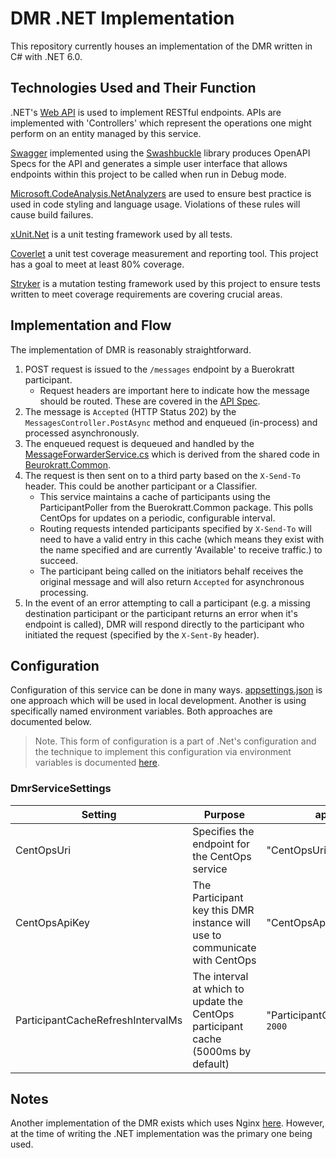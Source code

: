 # DMR .NET Implementation

This repository currently houses an implementation of the DMR written in C# with .NET 6.0.

## Technologies Used and Their Function

.NET's [Web API](https://docs.microsoft.com/en-us/aspnet/core/web-api/?view=aspnetcore-6.0) is used to implement RESTful endpoints.
APIs are implemented with 'Controllers' which represent the operations one might perform on an entity managed by this service.

[Swagger](https://swagger.io/) implemented using the [Swashbuckle](https://github.com/domaindrivendev/Swashbuckle.AspNetCore) library produces OpenAPI Specs for the API and generates a simple user interface that allows endpoints within this project to be called when run in Debug mode.

[Microsoft.CodeAnalysis.NetAnalyzers](https://github.com/dotnet/roslyn-analyzers) are used to ensure best practice is used in code styling and language usage.  Violations of these rules will cause build failures.

[xUnit.Net](https://github.com/xunit/xunit) is a unit testing framework used by all tests.

[Coverlet](https://github.com/coverlet-coverage/coverlet) a unit test coverage measurement and reporting tool.  This project has a goal to meet at least 80% coverage.

[Stryker](https://stryker-mutator.io/) is a mutation testing framework used by this project to ensure tests written to meet coverage requirements are covering crucial areas.

## Implementation and Flow

The implementation of DMR is reasonably straightforward.

1. POST request is issued to the `/messages` endpoint by a Buerokratt participant.
    - Request headers are important here to indicate how the message should be routed.  These are covered in the [API Spec](./api-spec.yml).
2. The message is `Accepted` (HTTP Status 202) by the `MessagesController.PostAsync` method and enqueued (in-process) and processed asynchronously.
3. The enqueued request is dequeued and handled by the [MessageForwarderService.cs](../../src/Dmr.Api/Services/MessageForwarder/MessageForwarderService.cs) which is derived from the shared code in [Beurokratt.Common](https://github.com/buerokratt/Request-Processor).
4. The request is then sent on to a third party based on the `X-Send-To` header.  This could be another participant or a Classifier.
   - This service maintains a cache of participants using the ParticipantPoller from the Buerokratt.Common package.  This polls CentOps for updates on a periodic, configurable interval.  
   - Routing requests intended participants specified by `X-Send-To` will need to have a valid entry in this cache (which means they exist with the name specified and are currently 'Available' to receive traffic.) to succeed.
   - The participant being called on the initiators behalf receives the original message and will also return `Accepted` for asynchronous processing.
5. In the event of an error attempting to call a participant (e.g. a missing destination participant or the participant returns an error when it's endpoint is called), DMR will respond directly to the participant who initiated the request (specified by the `X-Sent-By` header).

## Configuration

Configuration of this service can be done in many ways.  [appsettings.json](../../src/CentOps.Api/appsettings.json) is one approach which will be used in local development.  Another is using specifically named environment variables.  Both approaches are documented below.

> Note. This form of configuration is a part of .Net's configuration and the technique to implement this configuration via environment variables is documented [here](https://docs.microsoft.com/en-us/aspnet/core/fundamentals/configuration/?view=aspnetcore-6.0#naming-of-environment-variables).

### DmrServiceSettings

| Setting    | Purpose                  |  appsettings.json | yaml environment |
|-----------|-------------------------| ------------------|--------|
| CentOpsUri | Specifies the endpoint for the CentOps service |"CentOpsUri": "`https://centops`" | DMRSERVICESETTINGS__CENTOPSURI=`https://centops` |
| CentOpsApiKey | The Participant key this DMR instance will use to communicate with CentOps | "CentOpsApiKey": "`ParticipantKey`" | DMRSERVICESETTINGS__CENTOPSAPIKEY=`ParticipantKey` |
| ParticipantCacheRefreshIntervalMs | The interval at which to update the CentOps participant cache (5000ms by default) | "ParticipantCacheRefreshIntervalMs": `2000` | DMRSERVICESETTINGS__PARTICIPANTREFRESHINTERVAL=`2000` |

## Notes

Another implementation of the DMR exists which uses Nginx [here](https://github.com/buerokratt/DMR-Nginx).  However, at the time of writing the .NET implementation was the primary one being used.
